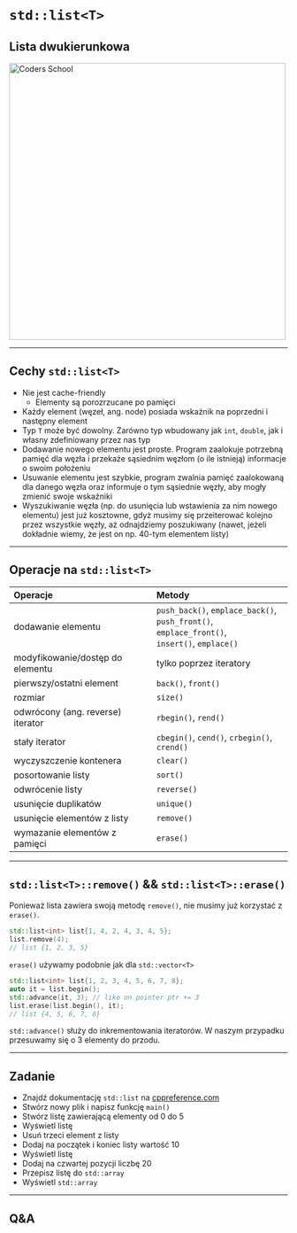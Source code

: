 <!-- .slide: data-background="#111111" -->

# `std::list<T>`

## Lista dwukierunkowa

<a href="https://coders.school">
    <img width="500" src="../img/coders_school_logo.png" alt="Coders School" class="plain">
</a>

___

## Cechy `std::list<T>`

* <!-- .element: class="fragment fade-in" --> Nie jest cache-friendly
  * <!-- .element: class="fragment fade-in" --> Elementy są porozrzucane po pamięci
* <!-- .element: class="fragment fade-in" --> Każdy element (węzeł, ang. node) posiada wskaźnik na poprzedni i następny element
* <!-- .element: class="fragment fade-in" --> Typ <code>T</code> może być dowolny. Zarówno typ wbudowany jak <code>int</code>, <code>double</code>, jak i własny zdefiniowany przez nas typ
* <!-- .element: class="fragment fade-in" --> Dodawanie nowego elementu jest proste. Program zaalokuje potrzebną pamięć dla węzła i przekaże sąsiednim węzłom (o ile istnieją) informacje o swoim położeniu
* <!-- .element: class="fragment fade-in" --> Usuwanie elementu jest szybkie, program zwalnia pamięć zaalokowaną dla danego węzła oraz informuje o tym sąsiednie węzły, aby mogły zmienić swoje wskaźniki
* <!-- .element: class="fragment fade-in" --> Wyszukiwanie węzła (np. do usunięcia lub wstawienia za nim nowego elementu) jest już kosztowne, gdyż musimy się przeiterować kolejno przez wszystkie węzły, aż odnajdziemy poszukiwany (nawet, jeżeli dokładnie wiemy, że jest on np. 40-tym elementem listy)

___
<!-- .element: style="font-size: 0.6em" -->

## Operacje na `std::list<T>`

| Operacje                          | Metody                                                                                                                                                                                                                                                                               |
| :-------------------------------- | :----------------------------------------------------------------------------------------------------------------------------------------------------------------------------------------------------------------------------------------------------------------------------------- |
| dodawanie elementu                | <!-- .element: class="fragment fade-in" -->  <code>push_back()</code>, <code>emplace_back()</code>,<br/><code class="fragment highlight-green">push_front()</code>, <code class="fragment highlight-green">emplace_front()</code>,<br/><code>insert()</code>, <code>emplace()</code> |
| modyfikowanie/dostęp do elementu  | <!-- .element: class="fragment fade-in" --> <span class="fragment highlight-red">tylko poprzez iteratory</span>                                                                                                                                                                            |
| pierwszy/ostatni element          | <!-- .element: class="fragment fade-in" -->  <code>back()</code>, <code>front()</code>                                                                                                                                                                                               |
| rozmiar | <!-- .element: class="fragment fade-in" -->  <code>size()</code> |
| odwrócony (ang. reverse) iterator | <!-- .element: class="fragment fade-in" -->  <code>rbegin()</code>, <code>rend()</code>                                                                                                                                                                                              |
| stały iterator                    | <!-- .element: class="fragment fade-in" -->  <code>cbegin()</code>, <code>cend()</code>, <code>crbegin()</code>, <code>crend()</code>                                                                                                                                                |
| wyczyszczenie kontenera           | <!-- .element: class="fragment fade-in" -->  <code>clear()</code>                                                                                                                                                                                                                    |
| posortowanie listy                | <!-- .element: class="fragment fade-in" -->  <code class="fragment highlight-green">sort()</code>                                                                                                                                                                                                                     |
| odwrócenie listy                  | <!-- .element: class="fragment fade-in" -->  <code class="fragment highlight-green">reverse()</code>                                                                                                                                                                                                                  |
| usunięcie duplikatów              | <!-- .element: class="fragment fade-in" -->  <code class="fragment highlight-green">unique()</code>                                                                                                                                                                                                                   |
| usunięcie elementów z listy       | <!-- .element: class="fragment fade-in" -->  <code>remove()</code>                                                                                                                                                                                                                   |
| wymazanie elementów z pamięci     | <!-- .element: class="fragment fade-in" -->  <code>erase()</code>                                                                                                                                                                                                                    |

___

## `std::list<T>::remove()` && `std::list<T>::erase()`

Ponieważ lista zawiera swoją metodę `remove()`, nie musimy już korzystać z `erase()`.
<!-- .element: class="fragment fade-in" -->

```cpp
std::list<int> list{1, 4, 2, 4, 3, 4, 5};
list.remove(4);
// list {1, 2, 3, 5}
```
<!-- .element: class="fragment fade-in" -->

`erase()` używamy podobnie jak dla `std::vector<T>`
<!-- .element: class="fragment fade-in" -->

```cpp
std::list<int> list{1, 2, 3, 4, 5, 6, 7, 8};
auto it = list.begin();
std::advance(it, 3); // like on pointer ptr += 3
list.erase(list.begin(), it);
// list {4, 5, 6, 7, 8}
```
<!-- .element: class="fragment fade-in" -->

`std::advance()` służy do inkrementowania iteratorów. W naszym przypadku przesuwamy się o 3 elementy do przodu.
<!-- .element: class="fragment fade-in" -->

___

## Zadanie

* Znajdź dokumentację `std::list` na [cppreference.com](https://en.cppreference.com)
* Stwórz nowy plik  i napisz funkcję `main()`
* Stwórz listę zawierającą elementy od 0 do 5
* Wyświetl listę
* Usuń trzeci element z listy
* Dodaj na początek i koniec listy wartość 10
* Wyświetl listę
* Dodaj na czwartej pozycji liczbę 20
* Przepisz listę do `std::array`
* Wyświetl `std::array`

___

## Q&A

